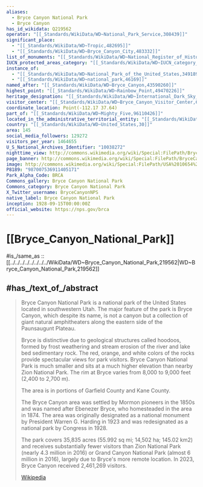 ```yaml
---
aliases:
  - Bryce Canyon National Park
  - Bryce Canyon
has_id_wikidata: Q219562
operator: "[[_Standards/WikiData/WD~National_Park_Service,308439]]"
significant_place:
  - "[[_Standards/WikiData/WD~Tropic,482695]]"
  - "[[_Standards/WikiData/WD~Bryce_Canyon_City,483332]]"
list_of_monuments: "[[_Standards/WikiData/WD~National_Register_of_Historic_Places_listings_in_Bryce_Canyon_National_Park,12062509]]"
IUCN_protected_areas_category: "[[_Standards/WikiData/WD~IUCN_category_II_National_Park,14545628]]"
instance_of:
  - "[[_Standards/WikiData/WD~National_Park_of_the_United_States,34918903]]"
  - "[[_Standards/WikiData/WD~national_park,46169]]"
named_after: "[[_Standards/WikiData/WD~Bryce_Canyon,43590260]]"
highest_point: "[[_Standards/WikiData/WD~Rainbow_Point,49470226]]"
heritage_designation: "[[_Standards/WikiData/WD~International_Dark_Sky_Park,52216504]]"
visitor_center: "[[_Standards/WikiData/WD~Bryce_Canyon_Visitor_Center,63993482]]"
coordinate_location: Point(-112.17 37.64)
part_of: "[[_Standards/WikiData/WD~Mighty_Five,96110426]]"
located_in_the_administrative_territorial_entity: "[[_Standards/WikiData/WD~Kane_County,26628]]"
country: "[[_Standards/WikiData/WD~United_States,30]]"
area: 145
social_media_followers: 129272
visitors_per_year: 1464655
U_S_National_Archives_Identifier: "10038272"
nighttime_view: http://commons.wikimedia.org/wiki/Special:FilePath/Bryce%20at%20night%20%283582882456%29.jpg
page_banner: http://commons.wikimedia.org/wiki/Special:FilePath/BryceCanyon%20wikivoyagebanner.jpg
image: http://commons.wikimedia.org/wiki/Special:FilePath/USA%2010654%20Bryce%20Canyon%20Luca%20Galuzzi%202007.jpg
P8189: "987007536911405171"
Park_Alpha_Code: BRCA
Commons_gallery: Bryce Canyon National Park
Commons_category: Bryce Canyon National Park
X_Twitter_username: BryceCanyonNPS
native_label: Bryce Canyon National Park
inception: 1928-09-15T00:00:00Z
official_website: https://nps.gov/brca
---
```


# [[Bryce_Canyon_National_Park]] 

#is_/same_as :: [[../../../../../../../../WikiData/WD~Bryce_Canyon_National_Park,219562|WD~Bryce_Canyon_National_Park,219562]] 

## #has_/text_of_/abstract 

> Bryce Canyon National Park is a national park of the United States located in southwestern Utah. 
> The major feature of the park is Bryce Canyon, which despite its name, 
> is not a canyon but a collection of giant natural amphitheaters 
> along the eastern side of the Paunsaugunt Plateau. 
> 
> Bryce is distinctive due to geological structures called hoodoos, 
> formed by frost weathering and stream erosion of the river and lake bed sedimentary rock. 
> The red, orange, and white colors of the rocks provide spectacular views for park visitors. 
> Bryce Canyon National Park is much smaller 
> and sits at a much higher elevation than nearby Zion National Park. 
> The rim at Bryce varies from 8,000 to 9,000 feet (2,400 to 2,700 m).
>
> The area is in portions of Garfield County and Kane County.
>
> The Bryce Canyon area was settled by Mormon pioneers in the 1850s 
> and was named after Ebenezer Bryce, who homesteaded in the area in 1874. 
> The area was originally designated as a national monument by President Warren G. Harding in 1923 
> and was redesignated as a national park by Congress in 1928. 
> 
> The park covers 35,835 acres (55.992 sq mi; 14,502 ha; 145.02 km2) 
> and receives substantially fewer visitors than Zion National Park (nearly 4.3 million in 2016) 
> or Grand Canyon National Park (almost 6 million in 2016), 
> largely due to Bryce's more remote location. 
> In 2023, Bryce Canyon received 2,461,269 visitors.
>
> [Wikipedia](https://en.wikipedia.org/wiki/Bryce%20Canyon%20National%20Park)

